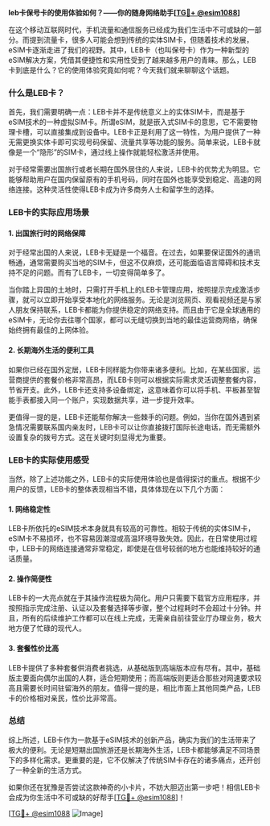 **leb卡保号卡的使用体验如何？——你的随身网络助手[[TG💪+ @esim1088](https://t.me/s/esim1088)]**

在这个移动互联网时代，手机流量和通信服务已经成为我们生活中不可或缺的一部分。而提到流量卡，很多人可能会想到传统的实体SIM卡，但随着技术的发展，eSIM卡逐渐走进了我们的视野。其中，LEB卡（也叫保号卡）作为一种新型的eSIM解决方案，凭借其便捷性和实用性受到了越来越多用户的青睐。那么，LEB卡到底是什么？它的使用体验究竟如何呢？今天我们就来聊聊这个话题。

### 什么是LEB卡？

首先，我们需要明确一点：LEB卡并不是传统意义上的实体SIM卡，而是基于eSIM技术的一种虚拟SIM卡。所谓eSIM，就是嵌入式SIM卡的意思，它不需要物理卡槽，可以直接集成到设备中。LEB卡正是利用了这一特性，为用户提供了一种无需更换实体卡即可实现号码保留、流量共享等功能的服务。简单来说，LEB卡就像是一个“隐形”的SIM卡，通过线上操作就能轻松激活并使用。

对于经常需要出国旅行或者长期在国外居住的人来说，LEB卡的优势尤为明显。它能够帮助用户在国内保留原有的手机号码，同时在国外也能享受到稳定、高速的网络连接。这种灵活性使得LEB卡成为许多商务人士和留学生的选择。

### LEB卡的实际应用场景

#### 1. 出国旅行时的网络保障

对于经常出国的人来说，LEB卡无疑是一个福音。在过去，如果要保证国外的通讯畅通，通常需要购买当地的SIM卡，但这不仅麻烦，还可能面临语言障碍和技术支持不足的问题。而有了LEB卡，一切变得简单多了。

当你踏上异国的土地时，只需打开手机上的LEB卡管理应用，按照提示完成激活步骤，就可以立即开始享受本地化的网络服务。无论是浏览网页、观看视频还是与家人朋友保持联系，LEB卡都能为你提供稳定的网络支持。而且由于它是全球通用的eSIM卡，无论你去往哪个国家，都可以无缝切换到当地的最佳运营商网络，确保始终拥有最佳的上网体验。

#### 2. 长期海外生活的便利工具

如果你已经在国外定居，LEB卡同样能为你带来诸多便利。比如，在某些国家，运营商提供的套餐价格非常高昂，而LEB卡则可以根据实际需求灵活调整套餐内容，节省开支。此外，LEB卡还支持多设备绑定，这意味着你可以将手机、平板甚至智能手表都接入同一个账户，实现数据共享，进一步提升效率。

更值得一提的是，LEB卡还能帮你解决一些棘手的问题。例如，当你在国外遇到紧急情况需要联系国内亲友时，LEB卡可以让你直接拨打国际长途电话，而无需额外设置复杂的拨号方式。这在关键时刻显得尤为重要。

### LEB卡的实际使用感受

当然，除了上述功能之外，LEB卡的实际使用体验也是值得探讨的重点。根据不少用户的反馈，LEB卡的整体表现相当不错，具体体现在以下几个方面：

#### 1. 网络稳定性

LEB卡所依托的eSIM技术本身就具有较高的可靠性。相较于传统的实体SIM卡，eSIM卡不易损坏，也不容易因潮湿或高温环境导致失效。因此，在日常使用过程中，LEB卡的网络连接通常非常稳定，即使是在信号较弱的地方也能维持较好的通话质量。

#### 2. 操作简便性

LEB卡的一大亮点就在于其操作流程极为简化。用户只需要下载官方应用程序，并按照指示完成注册、认证以及套餐选择等步骤，整个过程耗时不会超过十分钟。并且，所有的后续维护工作都可以在线上完成，无需亲自前往营业厅办理业务，极大地方便了忙碌的现代人。

#### 3. 套餐性价比高

LEB卡提供了多种套餐供消费者挑选，从基础版到高端版本应有尽有。其中，基础版主要面向偶尔出国的人群，适合短期使用；而高端版则更适合那些对网速要求较高且需要长时间驻留海外的朋友。值得一提的是，相比市面上其他同类产品，LEB卡的价格相对亲民，性价比非常高。

### 总结

综上所述，LEB卡作为一款基于eSIM技术的创新产品，确实为我们的生活带来了极大的便利。无论是短期出国旅游还是长期海外生活，LEB卡都能够满足不同场景下的多样化需求。更重要的是，它不仅解决了传统SIM卡存在的诸多痛点，还开创了一种全新的生活方式。

如果你还在犹豫是否尝试这款神奇的小卡片，不妨大胆迈出第一步吧！相信LEB卡会成为你生活中不可或缺的好帮手[[TG💪+ @esim1088](https://t.me/s/esim1088)]！

[[TG💪+ @esim1088](https://t.me/s/esim1088) ![Image](https://i.postimg.cc/4NQfJmqS/Snipaste-2025-05-13-00-14-12.png)]